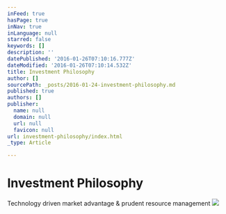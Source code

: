 ```yaml
---
inFeed: true
hasPage: true
inNav: true
inLanguage: null
starred: false
keywords: []
description: ''
datePublished: '2016-01-26T07:10:16.777Z'
dateModified: '2016-01-26T07:10:14.532Z'
title: Investment Philosophy
author: []
sourcePath: _posts/2016-01-24-investment-philosophy.md
published: true
authors: []
publisher:
  name: null
  domain: null
  url: null
  favicon: null
url: investment-philosophy/index.html
_type: Article

---
```

# Investment Philosophy

Technology driven market advantage & prudent resource management
![](https://the-grid-user-content.s3-us-west-2.amazonaws.com/aa92d984-0d15-4da7-9b4d-af4791dd81d9.jpg)